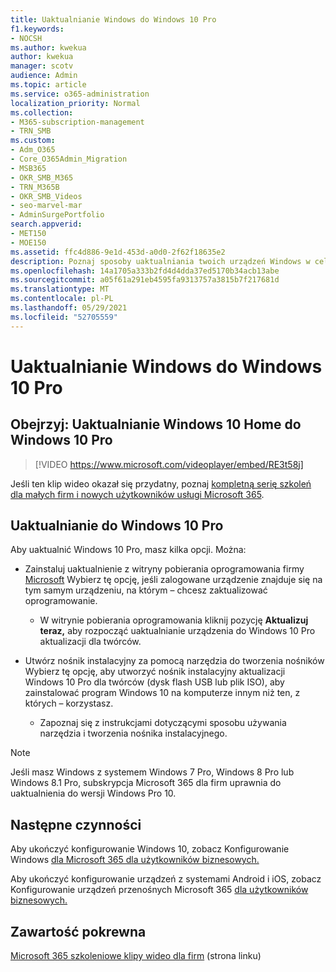 ```yaml
---
title: Uaktualnianie Windows do Windows 10 Pro
f1.keywords:
- NOCSH
ms.author: kwekua
author: kwekua
manager: scotv
audience: Admin
ms.topic: article
ms.service: o365-administration
localization_priority: Normal
ms.collection:
- M365-subscription-management
- TRN_SMB
ms.custom:
- Adm_O365
- Core_O365Admin_Migration
- MSB365
- OKR_SMB_M365
- TRN_M365B
- OKR_SMB_Videos
- seo-marvel-mar
- AdminSurgePortfolio
search.appverid:
- MET150
- MOE150
ms.assetid: ffc4d886-9e1d-453d-a0d0-2f62f18635e2
description: Poznaj sposoby uaktualniania twoich urządzeń Windows w celu Windows 10 Pro do korzystania z bardziej zaawansowanych funkcji zabezpieczeń i sieci biznesowych.
ms.openlocfilehash: 14a1705a333b2fd4d4dda37ed5170b34acb13abe
ms.sourcegitcommit: a05f61a291eb4595fa9313757a3815b7f217681d
ms.translationtype: MT
ms.contentlocale: pl-PL
ms.lasthandoff: 05/29/2021
ms.locfileid: "52705559"
---
```

# <a name="upgrade-windows-devices-to-windows-10-pro"></a>Uaktualnianie Windows do Windows 10 Pro

## <a name="watch-upgrade-windows-10-home-to-windows-10-pro"></a>Obejrzyj: Uaktualnianie Windows 10 Home do Windows 10 Pro

> [!VIDEO https://www.microsoft.com/videoplayer/embed/RE3t58j] 

Jeśli ten klip wideo okazał się przydatny, poznaj [kompletną serię szkoleń dla małych firm i nowych użytkowników usługi Microsoft 365](../business-video/index.yml).

## <a name="upgrade-to-windows-10-pro"></a>Uaktualnianie do Windows 10 Pro
  
Aby uaktualnić Windows 10 Pro, masz kilka opcji. Można:
    
- Zainstaluj uaktualnienie z witryny pobierania oprogramowania firmy [Microsoft](https://go.microsoft.com/fwlink/?LinkID=836951 ) Wybierz tę opcję, jeśli zalogowane urządzenie znajduje się na tym samym urządzeniu, na którym &ndash; chcesz zaktualizować oprogramowanie. 

    - W witrynie pobierania oprogramowania kliknij pozycję **Aktualizuj teraz,** aby rozpocząć uaktualnianie urządzenia do Windows 10 Pro aktualizacji dla twórców. 
    
- Utwórz nośnik instalacyjny [](https://go.microsoft.com/fwlink/?LinkID=836960) za pomocą narzędzia do tworzenia nośników Wybierz tę opcję, aby utworzyć nośnik instalacyjny aktualizacji Windows 10 Pro dla twórców (dysk flash USB lub plik ISO), aby zainstalować program Windows 10 na komputerze innym niż ten, z których &ndash; korzystasz.

    - Zapoznaj się z instrukcjami dotyczącymi sposobu używania narzędzia i tworzenia nośnika instalacyjnego. 

> [!NOTE]
> Jeśli masz Windows z systemem Windows 7 Pro, Windows 8 Pro lub Windows 8.1 Pro, subskrypcja Microsoft 365 dla firm uprawnia do uaktualnienia do wersji Windows Pro 10.
    
## <a name="next-steps"></a>Następne czynności

Aby ukończyć konfigurowanie Windows 10, zobacz Konfigurowanie Windows [dla Microsoft 365 dla użytkowników biznesowych.](set-up-windows-devices.md) 
  
Aby ukończyć konfigurowanie urządzeń z systemami Android i iOS, zobacz Konfigurowanie urządzeń przenośnych Microsoft 365 [dla użytkowników biznesowych.](set-up-mobile-devices.md) 
  
## <a name="related-content"></a>Zawartość pokrewna

[Microsoft 365 szkoleniowe klipy wideo dla firm](../business-video/index.yml) (strona linku)
